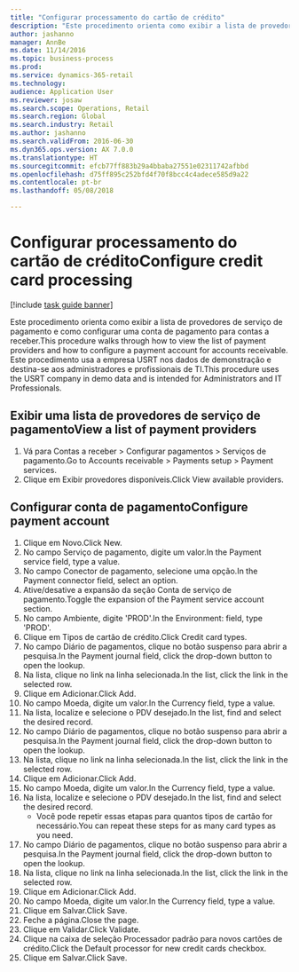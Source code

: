 ```yaml
--- 
title: "Configurar processamento do cartão de crédito"
description: "Este procedimento orienta como exibir a lista de provedores de serviço de pagamento e como configurar uma conta de pagamento para contas a receber."
author: jashanno
manager: AnnBe
ms.date: 11/14/2016
ms.topic: business-process
ms.prod: 
ms.service: dynamics-365-retail
ms.technology: 
audience: Application User
ms.reviewer: josaw
ms.search.scope: Operations, Retail
ms.search.region: Global
ms.search.industry: Retail
ms.author: jashanno
ms.search.validFrom: 2016-06-30
ms.dyn365.ops.version: AX 7.0.0
ms.translationtype: HT
ms.sourcegitcommit: efcb77ff883b29a4bbaba27551e02311742afbbd
ms.openlocfilehash: d75ff895c252bfd4f70f8bcc4c4adece585d9a22
ms.contentlocale: pt-br
ms.lasthandoff: 05/08/2018

---
```

# <a name="configure-credit-card-processing"></a><span data-ttu-id="63147-103">Configurar processamento do cartão de crédito</span><span class="sxs-lookup"><span data-stu-id="63147-103">Configure credit card processing</span></span>

[!include [task guide banner](../includes/task-guide-banner.md)]

<span data-ttu-id="63147-104">Este procedimento orienta como exibir a lista de provedores de serviço de pagamento e como configurar uma conta de pagamento para contas a receber.</span><span class="sxs-lookup"><span data-stu-id="63147-104">This procedure walks through how to view the list of payment providers and how to configure a payment account for accounts receivable.</span></span> <span data-ttu-id="63147-105">Este procedimento usa a empresa USRT nos dados de demonstração e destina-se aos administradores e profissionais de TI.</span><span class="sxs-lookup"><span data-stu-id="63147-105">This procedure uses the USRT company in demo data and is intended for Administrators and IT Professionals.</span></span>


## <a name="view-a-list-of-payment-providers"></a><span data-ttu-id="63147-106">Exibir uma lista de provedores de serviço de pagamento</span><span class="sxs-lookup"><span data-stu-id="63147-106">View a list of payment providers</span></span>
1. <span data-ttu-id="63147-107">Vá para Contas a receber > Configurar pagamentos > Serviços de pagamento.</span><span class="sxs-lookup"><span data-stu-id="63147-107">Go to Accounts receivable > Payments setup > Payment services.</span></span>
2. <span data-ttu-id="63147-108">Clique em Exibir provedores disponíveis.</span><span class="sxs-lookup"><span data-stu-id="63147-108">Click View available providers.</span></span>

## <a name="configure-payment-account"></a><span data-ttu-id="63147-109">Configurar conta de pagamento</span><span class="sxs-lookup"><span data-stu-id="63147-109">Configure payment account</span></span>
1. <span data-ttu-id="63147-110">Clique em Novo.</span><span class="sxs-lookup"><span data-stu-id="63147-110">Click New.</span></span>
2. <span data-ttu-id="63147-111">No campo Serviço de pagamento, digite um valor.</span><span class="sxs-lookup"><span data-stu-id="63147-111">In the Payment service field, type a value.</span></span>
3. <span data-ttu-id="63147-112">No campo Conector de pagamento, selecione uma opção.</span><span class="sxs-lookup"><span data-stu-id="63147-112">In the Payment connector field, select an option.</span></span>
4. <span data-ttu-id="63147-113">Ative/desative a expansão da seção Conta de serviço de pagamento.</span><span class="sxs-lookup"><span data-stu-id="63147-113">Toggle the expansion of the Payment service account section.</span></span>
5. <span data-ttu-id="63147-114">No campo Ambiente, digite 'PROD'.</span><span class="sxs-lookup"><span data-stu-id="63147-114">In the Environment: field, type 'PROD'.</span></span>
6. <span data-ttu-id="63147-115">Clique em Tipos de cartão de crédito.</span><span class="sxs-lookup"><span data-stu-id="63147-115">Click Credit card types.</span></span>
7. <span data-ttu-id="63147-116">No campo Diário de pagamentos, clique no botão suspenso para abrir a pesquisa.</span><span class="sxs-lookup"><span data-stu-id="63147-116">In the Payment journal field, click the drop-down button to open the lookup.</span></span>
8. <span data-ttu-id="63147-117">Na lista, clique no link na linha selecionada.</span><span class="sxs-lookup"><span data-stu-id="63147-117">In the list, click the link in the selected row.</span></span>
9. <span data-ttu-id="63147-118">Clique em Adicionar.</span><span class="sxs-lookup"><span data-stu-id="63147-118">Click Add.</span></span>
10. <span data-ttu-id="63147-119">No campo Moeda, digite um valor.</span><span class="sxs-lookup"><span data-stu-id="63147-119">In the Currency field, type a value.</span></span>
11. <span data-ttu-id="63147-120">Na lista, localize e selecione o PDV desejado.</span><span class="sxs-lookup"><span data-stu-id="63147-120">In the list, find and select the desired record.</span></span>
12. <span data-ttu-id="63147-121">No campo Diário de pagamentos, clique no botão suspenso para abrir a pesquisa.</span><span class="sxs-lookup"><span data-stu-id="63147-121">In the Payment journal field, click the drop-down button to open the lookup.</span></span>
13. <span data-ttu-id="63147-122">Na lista, clique no link na linha selecionada.</span><span class="sxs-lookup"><span data-stu-id="63147-122">In the list, click the link in the selected row.</span></span>
14. <span data-ttu-id="63147-123">Clique em Adicionar.</span><span class="sxs-lookup"><span data-stu-id="63147-123">Click Add.</span></span>
15. <span data-ttu-id="63147-124">No campo Moeda, digite um valor.</span><span class="sxs-lookup"><span data-stu-id="63147-124">In the Currency field, type a value.</span></span>
16. <span data-ttu-id="63147-125">Na lista, localize e selecione o PDV desejado.</span><span class="sxs-lookup"><span data-stu-id="63147-125">In the list, find and select the desired record.</span></span>
    * <span data-ttu-id="63147-126">Você pode repetir essas etapas para quantos tipos de cartão for necessário.</span><span class="sxs-lookup"><span data-stu-id="63147-126">You can repeat these steps for as many card types as you need.</span></span>  
17. <span data-ttu-id="63147-127">No campo Diário de pagamentos, clique no botão suspenso para abrir a pesquisa.</span><span class="sxs-lookup"><span data-stu-id="63147-127">In the Payment journal field, click the drop-down button to open the lookup.</span></span>
18. <span data-ttu-id="63147-128">Na lista, clique no link na linha selecionada.</span><span class="sxs-lookup"><span data-stu-id="63147-128">In the list, click the link in the selected row.</span></span>
19. <span data-ttu-id="63147-129">Clique em Adicionar.</span><span class="sxs-lookup"><span data-stu-id="63147-129">Click Add.</span></span>
20. <span data-ttu-id="63147-130">No campo Moeda, digite um valor.</span><span class="sxs-lookup"><span data-stu-id="63147-130">In the Currency field, type a value.</span></span>
21. <span data-ttu-id="63147-131">Clique em Salvar.</span><span class="sxs-lookup"><span data-stu-id="63147-131">Click Save.</span></span>
22. <span data-ttu-id="63147-132">Feche a página.</span><span class="sxs-lookup"><span data-stu-id="63147-132">Close the page.</span></span>
23. <span data-ttu-id="63147-133">Clique em Validar.</span><span class="sxs-lookup"><span data-stu-id="63147-133">Click Validate.</span></span>
24. <span data-ttu-id="63147-134">Clique na caixa de seleção Processador padrão para novos cartões de crédito.</span><span class="sxs-lookup"><span data-stu-id="63147-134">Click the Default processor for new credit cards checkbox.</span></span>
25. <span data-ttu-id="63147-135">Clique em Salvar.</span><span class="sxs-lookup"><span data-stu-id="63147-135">Click Save.</span></span>


